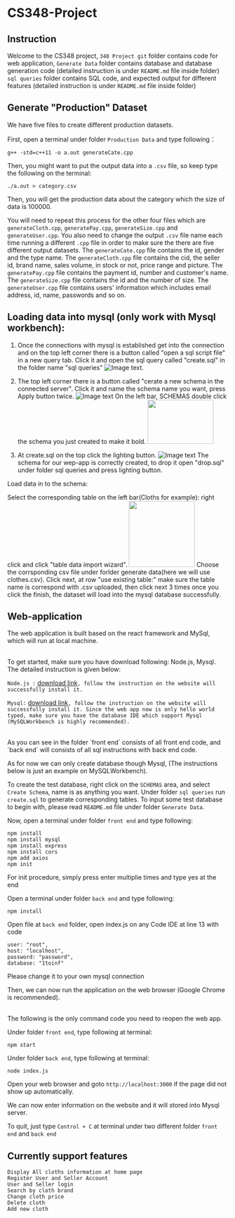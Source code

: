# CS348-Project 

## Instruction
Welcome to the CS348 project, `348 Project git` folder contains code for web application, `Generate Data` folder contains database and database generation code (detailed instruction is under `README.md` file inside folder) `sql queries` folder contains SQL code, and expected output for different features (detailed instruction is under `README.md` file inside folder)

## Generate "Production" Dataset
We have five files to create different production datasets. 

First, open a terminal under folder `Production Data` and type following：

    g++ -std=c++11 -o a.out generateCate.cpp

Then, you might want to put the output data into a `.csv` file, so keep type the following on the terminal:

    ./a.out > category.csv

Then, you will get the production data about the category which the size of data is 100000.

You will need to repeat this process for the other four files which are `generateCloth.cpp`, `generatePay.cpp`, `generateSize.cpp` and `generateUser.cpp`. You also need to change the output `.csv` file name each time running a different `.cpp` file in order to make sure the there are five different output datasets. The `generateCate.cpp` file contains the id, gender and the type name. The `generateCloth.cpp` file contains the cid, the seller id, brand name, sales volume, in stock or not, price range and picture. The `generatePay.cpp` file contains the payment id, number and customer's name. The `generateSize.cpp` file contains the id and the number of size. The `generateUser.cpp` file contains users' information which includes email address, id, name, passwords and so on.

## Loading data into mysql (only work with Mysql workbench):

1. Once the connections with mysql is established get into the connection and on the top left corner there is a button called "open a sql script file" in a new query tab. Click it and open the sql query called "create.sql" in the folder name "sql queries"
![Image text](https://github.com/Eddie123XXXX/CS348-Project/blob/new-main-Branch/img-folder/WechatIMG640.jpg).

2. The top left corner there is a button called "cerate a new schema in the connected server". Click it and name the schema name you want, press Apply button twice. ![Image text](https://github.com/Eddie123XXXX/CS348-Project/blob/new-main-Branch/img-folder/WechatIMG643.jpeg) On the left bar, SCHEMAS double click the schema you just created to make it bold. <img width="150" height="100" src="https://github.com/Eddie123XXXX/CS348-Project/blob/new-main-Branch/img-folder/WechatIMG645.jpeg"/>

3. At create.sql on the top click the lighting button. ![Image text](https://github.com/Eddie123XXXX/CS348-Project/blob/new-main-Branch/img-folder/WechatIMG647.jpeg) The schema for our wep-app is correctly created, to drop it open "drop.sql" under folder sql queries and press lighting button. 

Load data in to the schema:

Select the corresponding table on the left bar(Cloths for example): right click and click "table data import wizard". <img width="150" height="150" src="https://github.com/Eddie123XXXX/CS348-Project/blob/new-main-Branch/img-folder/WechatIMG651.jpeg"/>
Choose the corrsponding csv file under forlder generate data(here we will use clothes.csv). Click next, at row "use existing table:" make sure the table name is correspond with .csv uploaded, then click next 3 times once you click the finish, the dataset will load into the mysql database successfully.


## Web-application
The web application is built based on the react framework and MySql, which will run at local machine.

<br/>
    To get started, make sure you have download following: Node.js, Mysql. 
    The detailed instruction is given below:


`Node.js :` [download link](https://nodejs.org/en/)`, follow the instruction on the website will successfully install it.`

`Mysql:` [download link](https://dev.mysql.com/downloads/mysql/)`, follow the instruction on the website will successfully install it. Since the web app now is only hello world typed, make sure you have the database IDE which support Mysql (MySQLWorkbench is highly recommended).`

<br/>
As you can see in the folder `front end` consists of all front end code, and `back end` will consists of all sql instructions with back end code.

As for now we can only create database though Mysql, (The instructions below is just an example on MySQLWorkbench).

To create the test database, right click on the `SCHEMAS` area, and select `Create Schema`, name is as anything you want. Under folder `sql queries` run `create.sql` to generate corresponding tables. To input some test database to begin with, please read `README.md` file under folder `Generate Data`.

Now, open a terminal under folder `front end` and type following:

    npm install 
    npm install mysql
    npm install express
    npm install cors
    npm add axios
    npm init
For init procedure, simply press enter multiplie times and type yes at the end


Open a terminal under folder `back end` and type following:

    npm install 

Open file at `back end` folder, open index.js on any Code IDE at line 13 with code

    user: "root",
    host: "localhost",
    password: "password",
    database: "1toinf"
Please change it to your own mysql connection


Then, we can now run the application on the web browser (Google Chrome is recommended). 

<br/>
The following is the only command code you need to reopen the web app.

Under folder `front end`, type following at terminal:

    npm start

Under folder `back end`, type following at terminal:

    node index.js

Open your web browser and goto `http://localhost:3000` if the page did not show up automatically.


We can now enter information on the website and it will stored into Mysql server.

To quit, just type `Control + C` at terminal under two different folder `front end` and `back end`

## Currently support features   
    Display All cloths information at home page
    Register User and Seller Account
    User and Seller login
    Search by cloth brand
    Change cloth price
    Delete cloth
    Add new cloth
